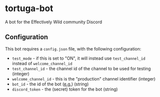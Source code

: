 # tortuga-bot
A bot for the Effectively Wild community Discord

## Configuration
This bot requires a `config.json` file, with the following configuration:

- `test_mode` - if this is set to "ON", it will instead use `test_channel_id` instead of `welcome_channel_id`
- `test_channel_id` - the channel id of the channel to be used for testing (integer)
- `welcome_channel_id` - this is the "production" channel identifier (integer)
- `bot_id` - the id of the bot ([e.g.](https://discordpy.readthedocs.io/en/stable/api.html#discord.RoleTags.bot_id)) (string)
- `discord_token` - the (secret) token for the bot (string)